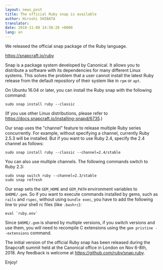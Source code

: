 ```yaml
---
layout: news_post
title: The official Ruby snap is available
author: Hiroshi SHIBATA
translator:
date: 2018-11-08 14:58:28 +0000
lang: en
---
```


We released the official snap package of the Ruby language.

<https://snapcraft.io/ruby>

Snap is a package system developed by Canonical. It allows you to distribute
a software with its dependencies for many different Linux systems.
This solves the problem that a user cannot install the latest Ruby release
from the default repository of their system like in `rpm` or `apt`.

On Ubuntu 16.04 or later, you can install the Ruby snap with the
following command:

```
sudo snap install ruby --classic
```

(If you use other Linux distributions, please refer to
<https://docs.snapcraft.io/installing-snapd/6735>.)

Our snap uses the "channel" feature to release multiple Ruby series
concurrently. For example, without specifying a channel, currently
Ruby 2.5.3 will be installed. But if you want to use Ruby 2.4,
specify the 2.4 channel as follows:

```
sudo snap install ruby --classic --channel=2.4/stable
```

You can also use multiple channels. The following commands switch to Ruby 2.3:

```
sudo snap switch ruby --channel=2.3/stable
sudo snap refresh
```

Our snap sets the `GEM_HOME` and `GEM_PATH` environment variables
to `$HOME/.gem`.
So if you want to execute commands installed by gems, such as `rails` and
`rspec`, without using `bundle exec`, you have to add the following line
to your shell rc files (like `.bashrc`):

```
eval `ruby.env`
```

Since `$HOME/.gem` is shared by multiple versions, if you switch versions
and use them, you will need to recompile C extensions using the
`gem pristine --extensions` command.

The initial version of the official Ruby snap has been released during
the Snapcraft summit held at the Canonical office in London on Nov 6-8th, 2018.
Any feedback is welcome at <https://github.com/ruby/snap.ruby>.

Enjoy!
